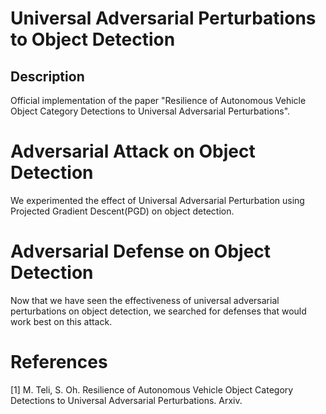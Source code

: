 # Universal Adversarial Perturbations to Object Detection

## Description
Official implementation of the paper "Resilience of Autonomous Vehicle Object Category Detections to Universal Adversarial Perturbations".

# Adversarial Attack on Object Detection
We experimented the effect of Universal Adversarial Perturbation using Projected Gradient Descent(PGD) on object detection.

# Adversarial Defense on Object Detection
Now that we have seen the effectiveness of universal adversarial perturbations on object detection, we searched for defenses that would work best on this attack.


# References
[1] M. Teli, S. Oh. Resilience of Autonomous Vehicle Object Category Detections to Universal Adversarial Perturbations. Arxiv.
